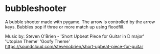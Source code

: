 bubbleshooter
=============

A bubble shooter made with pygame.  The arrow is controlled by the arrow keys.  Bubbles pop if three or more match up 
using floodfill.  

Music by: Steven O'Brien - 'Short Upbeat Piece for Guitar in D major'
'Utopian Theme'
'Goofy Theme'
https://soundcloud.com/stevenobrien/short-upbeat-piece-for-guitar